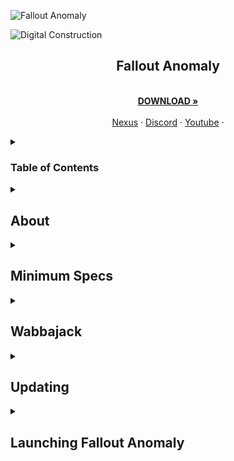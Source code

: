 <a name="falloutanomalymaster"></a>

![Fallout Anomaly](https://github.com/NomadsReach/Test32/assets/144523850/c415a315-09ae-4fd7-985e-59e007b32493)

![Digital Construction](https://www.fg-a.com/under-construction/digital-construction.gif)

<h2 style="text-align:center;">Fallout Anomaly</h2>

<p align="center">
  <br />
  <a href="https://github.com/NomadsReach/Fallout-Anomaly"><strong>DOWNLOAD »</strong></a>
  <br />
  <br />
  <a href="https://www.nexusmods.com/fallout4/mods/74075">Nexus</a>
  ·
  <a href="https://discord.gg/MpaKxpkYw3">Discord</a>
  ·
  <a href="https://www.youtube.com/channel/UCowoMPzQU_WfQcNp6bMj1zg">Youtube</a>
  ·
</p>


<!-- Table of Contents -->
<details>
  <summary><h3>Table of Contents</h3></summary>
  <ul>
    <li><a href="#about">About</a></li>
    <li><a href="#minimum-specs">Minimum Specs</a></li>
    <li><a href="#wabbajack">Wabbajack</a></li>
    <li><a href="#updating">Updating</a></li>
    <li><a href="#launching-fallout-anomaly">Launching Fallout Anomaly Via MO2</a></li>
  </ul>
</details>


<details>
<summary><h2><b>About</b></h2></summary>


---

Fallout Anomaly represents a revolutionary modlist for Fallout 4, marking a watershed moment in the modding community. As the pioneering project of its kind, Fallout Anomaly ambitiously merges the immersive worlds of the Stalker series with the iconic Fallout 4 universe. 

This transformative fusion introduces a plethora of Stalker-inspired elements, enriching Fallout 4 with gritty survival mechanics, menacing mutants, and an atmospheric ambiance reminiscent of the desolate landscapes encountered in the Stalker games. 

Embark on a journey through the irradiated wastelands where danger lurks around every corner, and survival demands wit, skill, and resilience. With Fallout Anomaly, players are invited to delve into an unparalleled gaming experience that transcends traditional boundaries, offering a captivating blend of post-apocalyptic adventure and relentless survival challenges.

---


</details>
  
<details>
<summary><h2><b>Minimum Specs</b></h2></summary>


---

<ins>Fallout Anomaly takes several steps to ensure everyone enjoys an optimal experience. However, we cannot guarantee playability on older equipment with issues playing the vanilla game.</ins>

---

**Hardware:**
- CPU: A modern CPU with at least 6 cores and a clock speed of 3GHz.
- RAM: Aim for 16GB, but 32GB is even better.
- Video Card: At least 4GB of memory, ideally 6GB.
- OS: Windows 10/11 (64-bit).
- Free Disk Space: At least 300GB, preferably on an SSD for optimal performance.

<details>
<summary><h3>Nexus Mods</h3></summary>

---

* **While not mandatory, Nexus Premium is strongly advised as it streamlines the mod download and installation process, saving you time. By opting for Nexus Premium, you'll enjoy uncapped download speeds and won't have to manually approve each download. This is a restriction from the Nexus website itself and is not a limitation imposed by Fallout Anomaly.**

---

<a href="https://next.nexusmods.com/premium"><img src="https://i.imgur.com/YoGR9F6.png" alt="Nexus Premium" width="400"></a> 

**Click above to be directed to the Nexus website.**
</details>

<details>
<summary><h3>Pre-Installation</h3></summary>

- [Microsoft Visual C++ x64 and x86](https://learn.microsoft.com/en-US/cpp/windows/latest-supported-vc-redist?view=msvc-170) - **Must be installed!**
- [NET Framework 4.6.2](https://dotnet.microsoft.com/en-us/download/dotnet-framework/thank-you/net462-web-installer) - **Must be installed!**
- [Vanilla Game Folder - See the video below.](https://www.youtube.com/watch?v=zwTJ3jImCiQ&t=1s) 

[![](https://img.youtube.com/vi/zwTJ3jImCiQ/0.jpg)](https://www.youtube.com/watch?v=zwTJ3jImCiQ)

---

<h3><b>Finally make sure to uninstall the HD texture pack. It is highly flawed and we have much better options.</b></h3>

---

1. Open Steam
2. Navigate to your Library
3. Right-click on Fallout  
4. Select Properties
5. Go to the DLC tab
6. Uncheck "Fallout 4 - High Resolution Texture Pack"

<img src="https://github.com/NomadsReach/Test32/assets/144523850/253e48f8-e921-4ead-a813-bc295ca68145" alt="Fallout Image" style="float: right; margin-left: 15px;" width="400">

</details>

</details>

<details>
<summary><h2>Wabbajack</h2></summary>

---

<h3>Wabbajack Installation Guide for Fallout Anomaly</h3>

---

To begin, ensure that Wabbajack is installed on your system. It's crucial to install it in a location separate from your typical profile folder to avoid errors. You can download Wabbajack from the following link: [Wabbajack](https://www.wabbajack.org/). For example, you might choose to install it in C:\Wabbajack.

Once Wabbajack is successfully installed, create a new folder dedicated to Fallout Anomaly. For instance, you can create a folder at C:\Fallout Anomaly.

The next step involves downloading the mod list. You have two options to accomplish this:

1. **Direct Download:** Visit our Nexus page to download the mod list directly.

2. **Wabbajack GUI:** Alternatively, within the Wabbajack GUI, select Fallout 4, navigate to the "Unofficial" section, and then locate Fallout Anomaly. Click on the play button to initiate the download.

3. After completing either of the above steps, locate the Fallout Anomaly folder you created earlier. This folder will serve as the "Modlist installation location.

4. Click the "Go" button within Wabbajack to begin the download and installation process. Wabbajack will now proceed to install Fallout Anomaly according to the specified mod list.
   
---

<h3>Problems with Wabbajack</h3>

---

There are various scenarios where Wabbajack may encounter errors. Here are some common issues and their solutions:

- **Could not download MOD:** If certain mods fail to download, You can manually download them from their source and place the archived folder in the downloads folder of where your Wabbjack is downloading to. 

- **Mod is not a whitelisted download:** This error can occur when the modlist is updated or the mod link no longer works. Check for updates and wait for a new release if necessary. 

- **Wabbajack could not find my game folder:** Wabbajack will not work with a pirated version of the game. Ensure you own the game on Steam and follow the pre-installation steps accordingly.
</details>


<details>
<summary><h2>Updating</h2></summary>

---

The Fallout Anomaly team will notify you in advance of any upcoming updates via Discord and Nexus. **Always remember to backup your saves or start a new game after updating.**

During the update process, Wabbajack will delete all files that are not part of the Modlist from the previous update. **This includes any additional mods you have installed on your own. Your saves will be preserved unless there is a specific reason provided to start a new save, which we will communicate to you. The decision to update is entirely up to you and is not mandatory.**

The changelog for each update can be located [here](insert_link_here).

Updating is similar to installing. Simply ensure to select the same path and check the "overwrite existing Modlist" button.

---
</details>

<details>
<summary><h2>Launching Fallout Anomaly</h2></summary>

---

* Before launching Fallout Anomaly, we will open BethINI to verify your display settings are set correctly. To do so, head to your newly installed Fallout Anomaly folder and locate the tools folder. (E:\ModLists\Anomaly 4.6\tools) Inside this folder, please locate "BethINI" and launch it from here. **_It is essential you <ins>DO NOT</ins> change anything here but your display resolution._** The inis have been optimized for the best usage of Fallout Anomaly and your PC. Changing any other settings can cause crashing, visual issues, or worse performance. Upon completing this step please hit save in BethINI and close the program. Go back to the main Anomaly folder and launch mod organizer.exe

* Upon launching Mod Organizer 2 (MO2), you may initially feel overwhelmed by the interface. However, we have streamlined the entire process for your convenience. In the top right corner, you will find several options such as F4SE, ENB Manager, and Crash Scanner. We will discuss these options in more detail later on. At this point, you are ready to launch the game.


<details>
<summary><h3>F4SE</h3></summary>

---

* F4SE is Fallout 4 Script Extender. This program is the lifeline of most mods for Fallout and will be used to launch Fallout Anomaly.
  
---

</details>

<details>
<summary><h3>ENB Manager</h3></summary>

---

  * Fallout Anomaly includes a dedicated manager to assist you in selecting your preferred ENB preset. Traditionally, changing ENBs requires manual file removal, but we have streamlined this process into a simple program. To access ENB Manager, simply click on the icon located in the top-right corner of Mod Organizer.
- **Note:** ENBSeries (or ENB) is a post-processing suite developed and maintained by [Boris Voronstov](http://enbdev.com/). It introduces numerous enhancements and features to games that are not available in the vanilla game.

---

To change your ENB preset, follow these steps:

---

1. Open ENB Manager.
2. Ensure that your DLL is checked off in green. If you encounter an error here, please visit [here](http://enbdev.com/download_mod_fallout4.html) to download the latest release. Open the wrapper folder and place "D3D11.DLL & d3dcompiler_46.dll" into the "Stock Folder" of the main Fallout Anomaly root folder.
3. Navigate to the Preset section in Toll's ENB Manager.
4. Select one of the options below and close the manager.
5. Any screenshots will be copied into the application for your viewing under the screenshot section.
6. To add your own preset, click "Add new preset" under the preset section!

- *Thank you to [Borris](http://enbdev.com/) for ENB and [Toll](https://www.nexusmods.com/skyrimspecialedition/users/92622203) for ENB Manager!*

---

</details>
